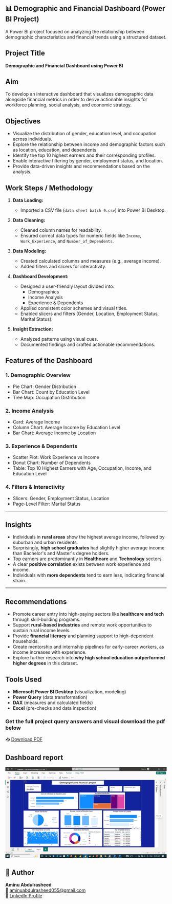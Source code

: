 
## 📊 Demographic and Financial Dashboard (Power BI Project)

A Power BI project focused on analyzing the relationship between demographic characteristics and financial trends using a structured dataset.

## Project Title
**Demographic and Financial Dashboard using Power BI**


## Aim

To develop an interactive dashboard that visualizes demographic data alongside financial metrics in order to derive actionable insights for workforce planning, social analysis, and economic strategy.


##  Objectives

- Visualize the distribution of gender, education level, and occupation across individuals.
- Explore the relationship between income and demographic factors such as location, education, and dependents.
- Identify the top 10 highest earners and their corresponding profiles.
- Enable interactive filtering by gender, employment status, and location.
- Provide data-driven insights and recommendations based on the analysis.


##  Work Steps / Methodology

1. **Data Loading:**
   - Imported a CSV file (`data sheet batch 9.csv`) into Power BI Desktop.

2. **Data Cleaning:**
   - Cleaned column names for readability.
   - Ensured correct data types for numeric fields like `Income`, `Work_Experience`, and `Number_of_Dependents`.

3. **Data Modeling:**
   - Created calculated columns and measures (e.g., average income).
   - Added filters and slicers for interactivity.

4. **Dashboard Development:**
   - Designed a user-friendly layout divided into:
     - Demographics
     - Income Analysis
     - Experience & Dependents
   - Applied consistent color schemes and visual titles.
   - Enabled slicers and filters (Gender, Location, Employment Status, Marital Status).

5. **Insight Extraction:**
   - Analyzed patterns using visual cues.
   - Documented findings and crafted actionable recommendations.
     
##  Features of the Dashboard

### 1. Demographic Overview
- Pie Chart: Gender Distribution
- Bar Chart: Count by Education Level
- Tree Map: Occupation Distribution

### 2. Income Analysis
- Card: Average Income
- Column Chart: Average Income by Education Level
- Bar Chart: Average Income by Location

### 3. Experience & Dependents
- Scatter Plot: Work Experience vs Income
- Donut Chart: Number of Dependents
- Table: Top 10 Highest Earners with Age, Occupation, Income, and Education Level

### 4. Filters & Interactivity
- Slicers: Gender, Employment Status, Location
- Page-Level Filter: Marital Status

---

##  Insights

- Individuals in **rural areas** show the highest average income, followed by suburban and urban residents.
- Surprisingly, **high school graduates** had slightly higher average income than Bachelor's and Master's degree holders.
- Top earners are predominantly in **Healthcare** and **Technology** sectors.
- A clear **positive correlation** exists between work experience and income.
- Individuals with **more dependents** tend to earn less, indicating financial strain.

---

##  Recommendations

- Promote career entry into high-paying sectors like **healthcare and tech** through skill-building programs.
- Support **rural-based industries** and remote work opportunities to sustain rural income levels.
- Provide **financial literacy** and planning support to high-dependent households.
- Create mentorship and internship pipelines for early-career workers, as income increases with experience.
- Explore further research into **why high school education outperformed higher degrees** in this dataset.


## Tools Used

- **Microsoft Power BI Desktop** (visualization, modeling)
- **Power Query** (data transformation)
- **DAX** (measures and calculated fields)
- **Excel** (pre-checks and data inspection)

 ### Get the full project query answers and visual download the pdf below
 📥 [Download PDF](https://github.com/Abdulrasheed055/Demographic-and-Financial-Dashboard-Power-BI-Project-/blob/main/Abdulrasheed_Aminu_powerbi_report.pdf)
  
## Dashboard report
 ![dashboard](https://github.com/Abdulrasheed055/Demographic-and-Financial-Dashboard-Power-BI-Project-/blob/main/Screenshot%20(737).png)


## 👤 Author

**Aminu Abdulrasheed**  
📧 aminuabdulrasheed055@gmail.com  
🔗 [LinkedIn Profile](https://www.linkedin.com/in/aminu-abdulrasheed-747597232/)  


